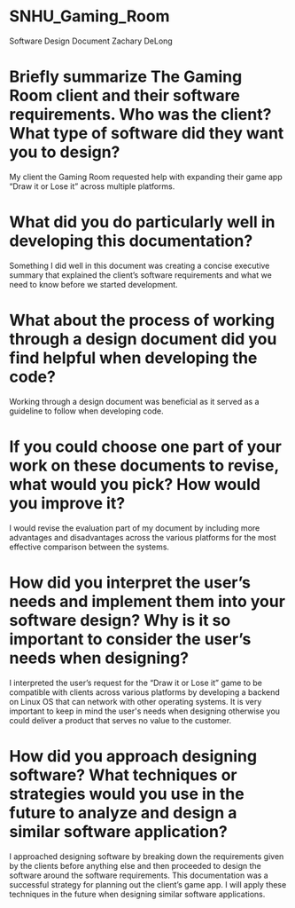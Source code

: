 # SNHU_Gaming_Room
Software Design Document
Zachary DeLong

# Briefly summarize The Gaming Room client and their software requirements. Who was the client? What type of software did they want you to design?
My client the Gaming Room requested help with expanding their game app “Draw it or Lose it” across multiple platforms. 

# What did you do particularly well in developing this documentation?
Something I did well in this document was creating a concise executive summary that explained the client’s software requirements and what we need to know before we started development.

# What about the process of working through a design document did you find helpful when developing the code?
Working through a design document was beneficial as it served as a guideline to follow when developing code.

# If you could choose one part of your work on these documents to revise, what would you pick? How would you improve it? 
I would revise the evaluation part of my document by including more advantages and disadvantages across the various platforms for the most effective comparison between the systems.

# How did you interpret the user’s needs and implement them into your software design? Why is it so important to consider the user’s needs when designing? 
I interpreted the user’s request for the “Draw it or Lose it” game to be compatible with clients across various platforms by developing a backend on Linux OS that can network with other operating systems. It is very important to keep in mind the user's needs when designing otherwise you could deliver a product that serves no value to the customer.

# How did you approach designing software? What techniques or strategies would you use in the future to analyze and design a similar software application?
I approached designing software by breaking down the requirements given by the clients before anything else and then proceeded to design the software around the software requirements. This documentation was a successful strategy for planning out the client’s game app. I will apply these techniques in the future when designing similar software applications. 
